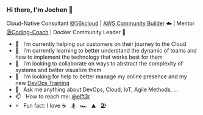 ### Hi there, I'm Jochen 👋

Cloud-Native Consultant [@56kcloud](https://56k.cloud) | [AWS Community Builder](https://aws.amazon.com/developer/community/community-builders/community-builders-directory/?cb-cards.sort-by=item.additionalFields.cbName&cb-cards.sort-order=asc&awsf.builder-category=*all&awsf.location=*all&awsf.year=*all&cb-cards.q=Jochen%2BZehnder&cb-cards.q_operator=AND) ☁️ | Mentor [@Coding-Coach](https://mentors.codingcoach.io/u/5d543b745d08e470cb2a3e71?name=Jochen+Zehnder) | Docker Community Leader 🐳

- 🔭 &nbsp; I’m currently helping our customers on their journey to the Cloud
- 🌱 &nbsp; I’m currently learning to better understand the dynamic of teams and
  how to implement the technology that works best for them
- 👯 &nbsp; I’m looking to collaborate on ways to abstract the complexity of
  systems and better visualize them
- 🤔 &nbsp; I’m looking for help to better manage my online presence and my new [DevOps Training](https://devops-training.new-bridge.dev)
- 💬 &nbsp; Ask me anything about DevOps, Cloud, IoT, Agile Methods, ...
- 📫 &nbsp; How to reach me: [@elft3r](https://twitter.com/elft3r)
- ⚡ &nbsp; Fun fact: I love :coffee: &nbsp; :snowboarder: &nbsp; :racing_car: &nbsp;
  :mountain: &nbsp; :beach_umbrella:
